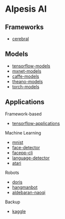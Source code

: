 Alpesis AI
==============================================================================

Frameworks
------------------------------------------------------------------------------

- [cerebral](https://github.com/alpesis-ai/cerebral)


Models
------------------------------------------------------------------------------

- [tensorflow-models](https://github.com/alpesis-ai/tensorflow-models)
- [mxnet-models](https://github.com/alpesis-ai/mxnet-models)
- [caffe-models](https://github.com/alpesis-ai/caffe-models)
- [theano-models](https://github.com/alpesis-ai/theano-models)
- [torch-models](https://github.com/alpesis-ai/torch-models)


Applications
------------------------------------------------------------------------------

Framework-based

- [tensorflow-applications](https://github.com/alpesis-ai/tensorflow-applications)

Machine Learning

- [mnist](https://github.com/alpesis-ai/mnist)
- [face-detector](https://github.com/alpesis-ai/face-detector)
- [facepp-cli](https://github.com/alpesis-ai/facepp-cli)
- [language-detector](https://github.com/alpesis-ai/language-detector)
- [atari](https://github.com/alpesis-ai/atari)

Robots

- [doris](https://github.com/alpesis-ai/doris)
- [hangmanbot](https://github.com/alpesis-ai/hangmanbot)
- [aldebaran-naoqi](https://github.com/alpesis-ai/aldebaran-naoqi)

Backup

- [kaggle](https://github.com/alpesis-ai/kaggle)
